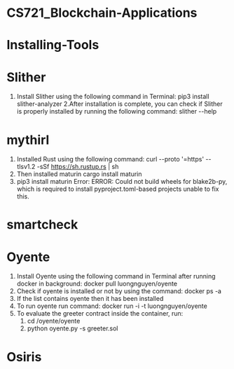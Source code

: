 # CS721_Blockchain-Applications

# Installing-Tools

# Slither 
1. Install Slither using the following command in Terminal:
      pip3 install slither-analyzer
2.After installation is complete, you can check if Slither is properly installed by running the following command:
      slither --help
      

# mythirl 

1. Installed Rust using the following command: 
        curl --proto '=https' --tlsv1.2 -sSf https://sh.rustup.rs | sh
2. Then installed maturin 
        cargo install maturin 
3. pip3 install maturin 
   Error: ERROR: Could not build wheels for blake2b-py, which is required to install pyproject.toml-based projects
unable to fix this. 


# smartcheck



# Oyente
1. Install Oyente using the following command in Terminal after running docker in background:
      docker pull luongnguyen/oyente 
2. Check if oyente is installed or not by using the command:
      docker ps -a 
3. If the list contains oyente then it has been installed
4. To run oyente run command:
      docker run -i -t luongnguyen/oyente
5. To evaluate the greeter contract inside the container, run:
      1. cd /oyente/oyente
      2. python oyente.py -s greeter.sol

# Osiris
